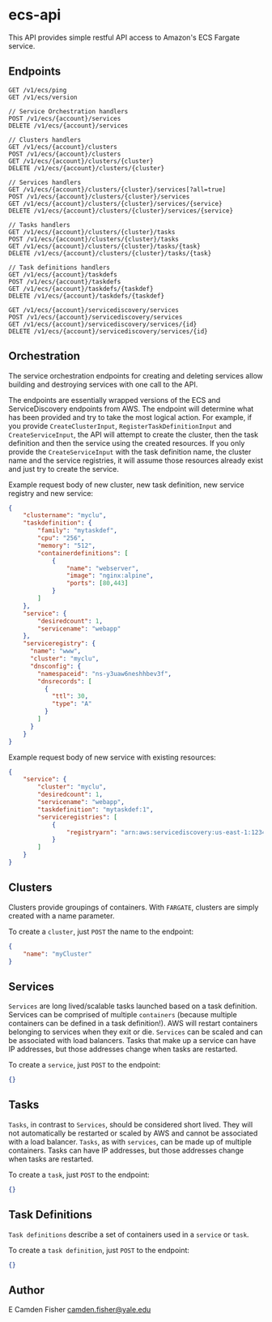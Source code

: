 # ecs-api

This API provides simple restful API access to Amazon's ECS Fargate service.

## Endpoints

```
GET /v1/ecs/ping
GET /v1/ecs/version

// Service Orchestration handlers
POST /v1/ecs/{account}/services
DELETE /v1/ecs/{account}/services

// Clusters handlers
GET /v1/ecs/{account}/clusters
POST /v1/ecs/{account}/clusters
GET /v1/ecs/{account}/clusters/{cluster}
DELETE /v1/ecs/{account}/clusters/{cluster}

// Services handlers
GET /v1/ecs/{account}/clusters/{cluster}/services[?all=true]
POST /v1/ecs/{account}/clusters/{cluster}/services
GET /v1/ecs/{account}/clusters/{cluster}/services/{service}
DELETE /v1/ecs/{account}/clusters/{cluster}/services/{service}

// Tasks handlers
GET /v1/ecs/{account}/clusters/{cluster}/tasks
POST /v1/ecs/{account}/clusters/{cluster}/tasks
GET /v1/ecs/{account}/clusters/{cluster}/tasks/{task}
DELETE /v1/ecs/{account}/clusters/{cluster}/tasks/{task}

// Task definitions handlers
GET /v1/ecs/{account}/taskdefs
POST /v1/ecs/{account}/taskdefs
GET /v1/ecs/{account}/taskdefs/{taskdef}
DELETE /v1/ecs/{account}/taskdefs/{taskdef}

GET /v1/ecs/{account}/servicediscovery/services
POST /v1/ecs/{account}/servicediscovery/services
GET /v1/ecs/{account}/servicediscovery/services/{id}
DELETE /v1/ecs/{account}/servicediscovery/services/{id}
```

## Orchestration

The service orchestration endpoints for creating and deleting services allow building and destroying services with one call to the API.

The endpoints are essentially wrapped versions of the ECS and ServiceDiscovery endpoints from AWS.  The endpoint will determine
what has been provided and try to take the most logical action.  For example, if you provide `CreateClusterInput`, `RegisterTaskDefinitionInput`
and `CreateServiceInput`, the API will attempt to create the cluster, then the task definition and then the service using the created
resources.  If you only provide the `CreateServiceInput` with the task definition name, the cluster name and the service registries, it
will assume those resources already exist and just try to create the service.

Example request body of new cluster, new task definition, new service registry and new service:

```json
{
    "clustername": "myclu",
    "taskdefinition": {
        "family": "mytaskdef",
        "cpu": "256",
        "memory": "512",
        "containerdefinitions": [
            {
                "name": "webserver",
                "image": "nginx:alpine",
                "ports": [80,443]
            }
        ]
    },
    "service": {
        "desiredcount": 1,
        "servicename": "webapp"
    },
    "serviceregistry": {
      "name": "www",
      "cluster": "myclu",
      "dnsconfig": {
        "namespaceid": "ns-y3uaw6neshhbev3f",
        "dnsrecords": [
          {
            "ttl": 30,
            "type": "A"
          }
        ]
      }
    }
}
```

Example request body of new service with existing resources:

```json
{
    "service": {
        "cluster": "myclu",
        "desiredcount": 1,
        "servicename": "webapp",
        "taskdefinition": "mytaskdef:1",
        "serviceregistries": [
            {
                "registryarn": "arn:aws:servicediscovery:us-east-1:12345678910:service/srv-tvtbgvkkxtts3qlf"
            }
        ]
    }
}
```

## Clusters

Clusters provide groupings of containers.  With `FARGATE`, clusters are simply created with a name parameter.

To create a `cluster`, just `POST` the name to the endpoint:

```json
{
    "name": "myCluster"
}
```

## Services

`Services` are long lived/scalable tasks launched based on a task definition.  Services can be comprised of multiple `containers` (because multiple containers can be defined in a task definition!).  AWS will restart containers belonging to services when they exit or die.  `Services` can be scaled and can be associated with load balancers.  Tasks that make up a service can have IP addresses, but those addresses change when tasks are restarted.

To create a `service`, just `POST` to the endpoint:

```json
{}
```

## Tasks

`Tasks`, in contrast to `Services`, should be considered short lived.  They will not automatically be restarted or scaled by AWS and cannot be associated with a load balancer.  `Tasks`, as with `services`, can be made up of multiple containers.  Tasks can have IP addresses, but those addresses change when tasks are restarted.

To create a `task`, just `POST` to the endpoint:

```json
{}
```

## Task Definitions

`Task definitions` describe a set of containers used in a `service` or `task`.

To create a `task definition`, just `POST` to the endpoint:

```json
{}
```

## Author

E Camden Fisher <camden.fisher@yale.edu>